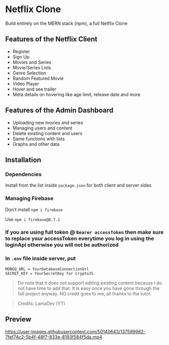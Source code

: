 # Netflix Clone

Build entirely on the MERN stack (npm), a full Netflix Clone

## Features of the Netflix Client
- Register
- Sign Up
- Movies and Series
- Movie/Series Lists
- Genre Selection
- Random Featured Movie
- Video Player
- Hover and see trailer
- Meta details on hovering like age limit, release date and more

## Features of the Admin Dashboard
- Uploading new movies and series
- Managing users and content
- Delete existing content and users
- Same functions with lists
- Graphs and other data

## Installation

### Dependencies
Install from the list inside `package.json` for both client and server sides

### Managing Firebase

Don't install `npm i firebase`

Use `npm i firebase@8.7.1`

### If you are using full token @ `Bearer accessToken` then make sure to replace your accessToken everytime you log in using the loginApi otherwise you will not be authorized

### In `.env` file inside server, put

```
MONGO_URL = YourDatabaseConnectionUrl
SECRET_KEY = YourSecretKey for CryptoJS
``` 

> Do note that it does not support editing existing content because I do not have time to add that. It is easy once you have gone through the full project anyway. NO credit goes to me, all thanks to the tutor.

> Credits: LamaDev (YT)

## Preview

https://user-images.githubusercontent.com/50140643/137589982-7fef74c2-5b4f-48f7-833e-8193f584f5da.mp4
